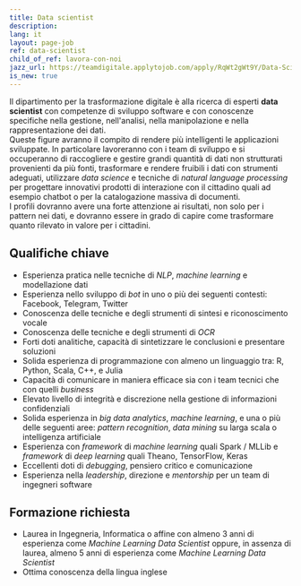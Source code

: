 ```yaml
---
title: Data scientist
description:
lang: it
layout: page-job
ref: data-scientist
child_of_ref: lavora-con-noi
jazz_url: https://teamdigitale.applytojob.com/apply/RqWt2gWt9Y/Data-Scientist.html
is_new: true
---
```


Il dipartimento per la trasformazione digitale è alla ricerca di esperti **data scientist** con competenze di sviluppo software e con conoscenze specifiche nella gestione, nell'analisi, nella manipolazione e nella rappresentazione dei dati.  
Queste figure avranno il compito di rendere più intelligenti le applicazioni sviluppate. In particolare lavoreranno con i team di sviluppo e si occuperanno di raccogliere e gestire grandi quantità di dati non strutturati provenienti da più fonti, trasformare e rendere fruibili i dati con strumenti adeguati, utilizzare *data science* e tecniche di *natural language processing* per progettare innovativi prodotti di interazione con il cittadino quali ad esempio chatbot o per la catalogazione massiva di documenti.  
I profili dovranno avere una forte attenzione ai risultati, non solo per i pattern nei dati, e dovranno essere in grado di capire come trasformare quanto rilevato in valore per i cittadini.

## Qualifiche chiave

-   Esperienza pratica nelle tecniche di *NLP*, *machine learning* e modellazione dati
-   Esperienza nello sviluppo di *bot* in uno o più dei seguenti contesti: Facebook, Telegram, Twitter
-   Conoscenza delle tecniche e degli strumenti di sintesi e riconoscimento vocale
-   Conoscenza delle tecniche e degli strumenti di *OCR*
-   Forti doti analitiche, capacità di sintetizzare le conclusioni e presentare soluzioni
-   Solida esperienza di programmazione con almeno un linguaggio tra: R, Python, Scala, C++, e Julia
-   Capacità di comunicare in maniera efficace sia con i team tecnici che con quelli *business*
-   Elevato livello di integrità e discrezione nella gestione di informazioni confidenziali
-   Solida esperienza in *big data analytics*, *machine learning*, e una o più delle seguenti aree: *pattern recognition*, *data mining* su larga scala o intelligenza artificiale
-   Esperienza con *framework* di *machine learning* quali Spark / MLLib e *framework* di *deep learning* quali Theano, TensorFlow, Keras
-   Eccellenti doti di *debugging*, pensiero critico e comunicazione
-   Esperienza nella *leadership*, direzione e *mentorship* per un team di ingegneri software

## Formazione richiesta

-   Laurea in Ingegneria, Informatica o affine con almeno 3 anni di esperienza come *Machine Learning Data Scientist* oppure, in assenza di laurea, almeno 5 anni di esperienza come *Machine Learning Data Scientist*
-   Ottima conoscenza della lingua inglese
